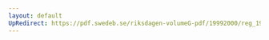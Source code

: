 ```yaml
---
layout: default
UpRedirect: https://pdf.swedeb.se/riksdagen-volumeG-pdf/19992000/reg_19992000/reg_19992000_0380.pdf
---
```

